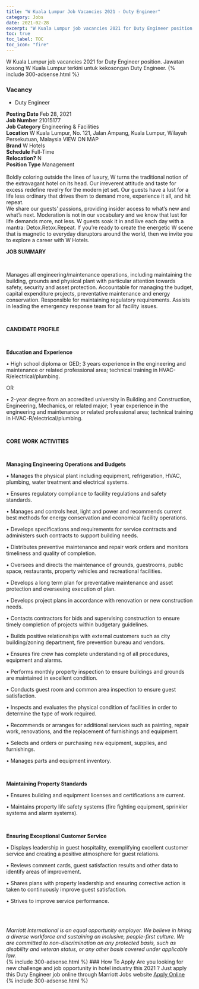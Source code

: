 ```yaml
---
title: "W Kuala Lumpur Job Vacancies 2021 - Duty Engineer" 
category: Jobs 
date: 2021-02-28 
excerpt: "W Kuala Lumpur job vacancies 2021 for Duty Engineer position. Jawatan kosong W Kuala Lumpur terkini untuk kekosongan Duty Engineer." 
toc: true 
toc_label: TOC 
toc_icon: "fire" 
--- 
```


W Kuala Lumpur job vacancies 2021 for Duty Engineer position. Jawatan kosong W Kuala Lumpur terkini untuk kekosongan Duty Engineer. 
{% include 300-adsense.html %} 
### Vacancy 
- Duty Engineer 
<div><div><b>Posting Date</b> Feb 28, 2021<br><b>Job Number</b> 21015177<br><b>Job Category</b> Engineering &amp; Facilities<br><b>Location</b> W Kuala Lumpur, No. 121, Jalan Ampang, Kuala Lumpur, Wilayah Persekutuan, Malaysia VIEW ON MAP<br><b>Brand</b> W Hotels<br><b>Schedule</b> Full-Time<br><b>Relocation?</b> N<br><b>Position Type</b> Management<br><br>Boldly coloring outside the lines of luxury, W turns the traditional notion of the extravagant hotel on its head. Our irreverent attitude and taste for excess redefine revelry for the modern jet set. Our guests have a lust for a life less ordinary that drives them to demand more, experience it all, and hit repeat. <br>We share our guests&#8217; passions, providing insider access to what&#8217;s new and what&#8217;s next. Moderation is not in our vocabulary and we know that lust for life demands more, not less. W guests soak it in and live each day with a mantra: Detox.Retox.Repeat. If you&#8217;re ready to create the energetic W scene that is magnetic to everyday disruptors around the world, then we invite you to explore a career with W Hotels.<br></div><div> <p><strong>JOB SUMMARY</strong></p> <p>&#160;</p> <p>Manages all engineering/maintenance operations, including maintaining the building, grounds and physical plant with particular attention towards safety, security and asset protection. Accountable for managing the budget, capital expenditure projects, preventative maintenance and energy conservation. Responsible for maintaining regulatory requirements. Assists in leading the emergency response team for all facility issues.</p> <p>&#160;</p> <p><strong>CANDIDATE PROFILE </strong></p> <p>&#160;</p> <p><strong>Education and Experience</strong></p> <p>&#8226; High school diploma or GED; 3 years experience in the engineering and maintenance or related professional area; technical training in HVAC-R/electrical/plumbing.</p> <p>OR</p> <p>&#8226; 2-year degree from an accredited university in Building and Construction, Engineering, Mechanics, or related major; 1 year experience in the engineering and maintenance or related professional area; technical training in HVAC-R/electrical/plumbing.</p> <p>&#160;</p> <p><strong>CORE WORK ACTIVITIES</strong></p> <p>&#160;</p> <p><strong>Managing Engineering Operations and Budgets</strong></p> <p>&#8226; Manages the physical plant including equipment, refrigeration, HVAC, plumbing, water treatment and electrical systems.</p> <p>&#8226; Ensures regulatory compliance to facility regulations and safety standards.</p> <p>&#8226; Manages and controls heat, light and power and recommends current best methods for energy conservation and economical facility operations.</p> <p>&#8226; Develops specifications and requirements for service contracts and administers such contracts to support building needs.</p> <p>&#8226; Distributes preventive maintenance and repair work orders and monitors timeliness and quality of completion.</p> <p>&#8226; Oversees and directs the maintenance of grounds, guestrooms, public space, restaurants, property vehicles and recreational facilities.</p> <p>&#8226; Develops a long term plan for preventative maintenance and asset protection and overseeing execution of plan.</p> <p>&#8226; Develops project plans in accordance with renovation or new construction needs.</p> <p>&#8226; Contacts contractors for bids and supervising construction to ensure timely completion of projects within budgetary guidelines.</p> <p>&#8226; Builds positive relationships with external customers such as city building/zoning department, fire prevention bureau and vendors.</p> <p>&#8226; Ensures fire crew has complete understanding of all procedures, equipment and alarms.</p> <p>&#8226; Performs monthly property inspection to ensure buildings and grounds are maintained in excellent condition.</p> <p>&#8226; Conducts guest room and common area inspection to ensure guest satisfaction.</p> <p>&#8226; Inspects and evaluates the physical condition of facilities in order to determine the type of work required.</p> <p>&#8226; Recommends or arranges for additional services such as painting, repair work, renovations, and the replacement of furnishings and equipment.</p> <p>&#8226; Selects and orders or purchasing new equipment, supplies, and furnishings.</p> <p>&#8226; Manages parts and equipment inventory.</p> <p>&#160;</p> <p><strong>Maintaining Property Standards</strong></p> <p>&#8226; Ensures building and equipment licenses and certifications are current.</p> <p>&#8226; Maintains property life safety systems (fire fighting equipment, sprinkler systems and alarm systems).</p> <p>&#160;</p> <p><strong>Ensuring Exceptional Customer Service</strong></p> <p>&#8226; Displays leadership in guest hospitality, exemplifying excellent customer service and creating a positive atmosphere for guest relations.</p> <p>&#8226; Reviews comment cards, guest satisfaction results and other data to identify areas of improvement.</p> <p>&#8226; Shares plans with property leadership and ensuring corrective action is taken to continuously improve guest satisfaction.</p> <p>&#8226; Strives to improve service performance.</p> <p>&#160;</p> </div> <div> &#160;</div> <em>Marriott International is an equal opportunity employer.&#160;We believe in hiring a diverse workforce and sustaining an inclusive, people-first culture.&#160;We are committed to non-discrimination on&#160;any&#160;protected&#160;basis, such as disability and veteran status, or any other basis covered under applicable law.</em><br></div> 
{% include 300-adsense.html %} 
### How To Apply 
Are you looking for new challenge and job opportunity in hotel industry this 2021 ?
Just apply this Duty Engineer job online through Marriott Jobs website 
<a href="https://jobs.marriott.com/marriott/jobs/21015177?lang=en-us" class="btn btn--info" target="_blank" rel="nofollow noopenner">Apply Online</a> 
{% include 300-adsense.html %} 